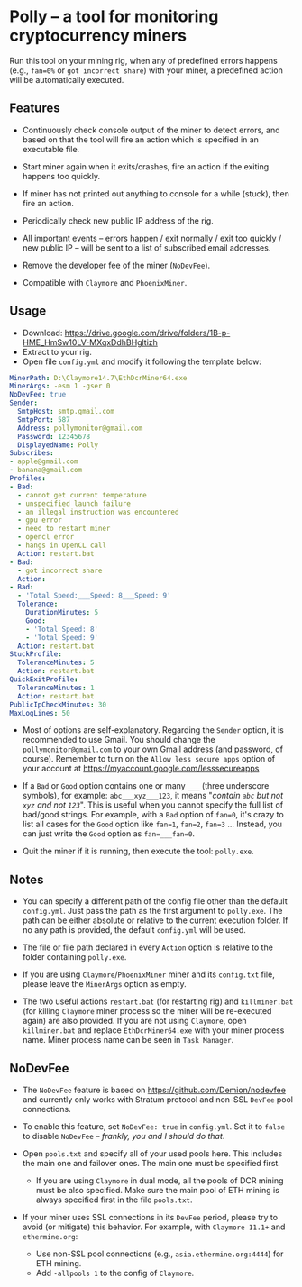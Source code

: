 Polly &ndash; a tool for monitoring cryptocurrency miners
===================================================

Run this tool on your mining rig, when any of predefined errors happens (e.g., `fan=0%` or `got incorrect share`) with your miner, a predefined action will be automatically executed.

## Features
* Continuously check console output of the miner to detect errors, and based on that the tool will fire an action which is specified in an executable file.

* Start miner again when it exits/crashes, fire an action if the exiting happens too quickly.

* If miner has not printed out anything to console for a while (stuck), then fire an action.

* Periodically check new public IP address of the rig.

* All important events &ndash; errors happen / exit normally / exit too quickly / new public IP &ndash; will be sent to a list of subscribed email addresses.

* Remove the developer fee of the miner (`NoDevFee`).

* Compatible with `Claymore` and `PhoenixMiner`.

## Usage
* Download: https://drive.google.com/drive/folders/1B-p-HME_HmSw10LV-MXqxDdhBHgltizh
* Extract to your rig.
* Open file `config.yml` and modify it following the template below:

```yaml
MinerPath: D:\Claymore14.7\EthDcrMiner64.exe
MinerArgs: -esm 1 -gser 0
NoDevFee: true
Sender:
  SmtpHost: smtp.gmail.com
  SmtpPort: 587
  Address: pollymonitor@gmail.com
  Password: 12345678
  DisplayedName: Polly
Subscribes:
- apple@gmail.com
- banana@gmail.com
Profiles:
- Bad:
  - cannot get current temperature
  - unspecified launch failure
  - an illegal instruction was encountered
  - gpu error
  - need to restart miner
  - opencl error
  - hangs in OpenCL call
  Action: restart.bat
- Bad:
  - got incorrect share
  Action:
- Bad:
  - 'Total Speed:___Speed: 8___Speed: 9'
  Tolerance:
    DurationMinutes: 5
    Good:
    - 'Total Speed: 8'
    - 'Total Speed: 9'
  Action: restart.bat
StuckProfile:
  ToleranceMinutes: 5
  Action: restart.bat
QuickExitProfile:
  ToleranceMinutes: 1
  Action: restart.bat
PublicIpCheckMinutes: 30
MaxLogLines: 50
```

* Most of options are self-explanatory. Regarding the `Sender` option, it is recommended to use Gmail. You should change the `pollymonitor@gmail.com` to your own Gmail address (and password, of course). Remember to turn on the  `Allow less secure apps` option of your account at https://myaccount.google.com/lesssecureapps

* If a `Bad` or `Good` option contains one or many `___` (three underscore symbols), for example: `abc___xyz___123`, it means "_contain `abc` but not `xyz` and not `123`_". This is useful when you cannot specify the full list of bad/good strings. For example, with a `Bad` option of `fan=0`, it's crazy to list all cases for the `Good` option like `fan=1`, `fan=2`, `fan=3` ... Instead, you can just write the `Good` option as `fan=___fan=0`.

* Quit the miner if it is running, then execute the tool: `polly.exe`.

## Notes
* You can specify a different path of the config file other than the default `config.yml`. Just pass the path as the first argument to `polly.exe`. The path can be either absolute or relative to the current execution folder. If no any path is provided, the default `config.yml` will be used.

* The file or file path declared in every `Action` option is relative to the folder containing `polly.exe`.

* If you are using `Claymore`/`PhoenixMiner` miner and its `config.txt` file, please leave the `MinerArgs` option as empty.

* The two useful actions `restart.bat` (for restarting rig) and `killminer.bat` (for killing `Claymore` miner process so the miner will be re-executed again) are also provided. If you are not using `Claymore`, open `killminer.bat` and replace `EthDcrMiner64.exe` with your miner process name. Miner process name can be seen in `Task Manager`.

## NoDevFee
* The `NoDevFee` feature is based on https://github.com/Demion/nodevfee and currently only works with Stratum protocol and non-SSL `DevFee` pool connections.

* To enable this feature, set `NoDevFee: true` in `config.yml`. Set it to `false` to disable `NoDevFee` &ndash; _frankly, you and I should do that_.

* Open `pools.txt` and specify all of your used pools here. This includes the main one and failover ones. The main one must be specified first.
    * If you are using `Claymore` in dual mode, all the pools of DCR mining must be also specified. Make sure the main pool of ETH mining is always specified first in the file `pools.txt`.

* If your miner uses SSL connections in its `DevFee` period, please try to avoid (or mitigate) this behavior. For example, with `Claymore 11.1+` and `ethermine.org`:
    * Use non-SSL pool connections (e.g., `asia.ethermine.org:4444`) for ETH mining.
    * Add `-allpools 1` to the config of `Claymore`.
